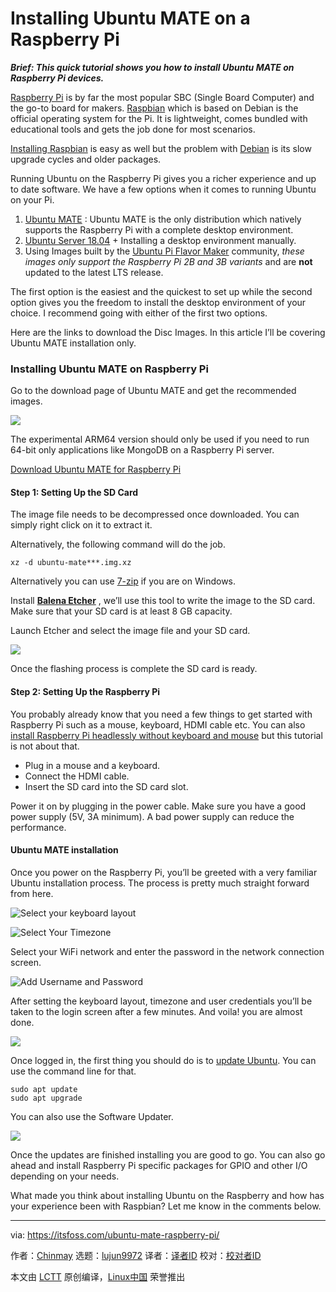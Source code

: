 [#]: collector: (lujun9972)
[#]: translator: (warmfrog)
[#]: reviewer: ( )
[#]: publisher: ( )
[#]: url: ( )
[#]: subject: (Installing Ubuntu MATE on a Raspberry Pi)
[#]: via: (https://itsfoss.com/ubuntu-mate-raspberry-pi/)
[#]: author: (Chinmay https://itsfoss.com/author/chinmay/)

Installing Ubuntu MATE on a Raspberry Pi
======

_**Brief: This quick tutorial shows you how to install Ubuntu MATE on Raspberry Pi devices.**_

[Raspberry Pi][1] is by far the most popular SBC (Single Board Computer) and the go-to board for makers. [Raspbian][2] which is based on Debian is the official operating system for the Pi. It is lightweight, comes bundled with educational tools and gets the job done for most scenarios.

[Installing Raspbian][3] is easy as well but the problem with [Debian][4] is its slow upgrade cycles and older packages.

Running Ubuntu on the Raspberry Pi gives you a richer experience and up to date software. We have a few options when it comes to running Ubuntu on your Pi.

  1. [Ubuntu MATE][5] : Ubuntu MATE is the only distribution which natively supports the Raspberry Pi with a complete desktop environment.
  2. [Ubuntu Server 18.04][6] \+ Installing a desktop environment manually.
  3. Using Images built by the [Ubuntu Pi Flavor Maker][7] community, _these images only support the Raspberry Pi 2B and 3B variants_ and are **not** updated to the latest LTS release.



The first option is the easiest and the quickest to set up while the second option gives you the freedom to install the desktop environment of your choice. I recommend going with either of the first two options.

Here are the links to download the Disc Images. In this article I’ll be covering Ubuntu MATE installation only.

### Installing Ubuntu MATE on Raspberry Pi

Go to the download page of Ubuntu MATE and get the recommended images.

![][8]

The experimental ARM64 version should only be used if you need to run 64-bit only applications like MongoDB on a Raspberry Pi server.

[Download Ubuntu MATE for Raspberry Pi][9]

#### Step 1: Setting Up the SD Card

The image file needs to be decompressed once downloaded. You can simply right click on it to extract it.

Alternatively, the following command will do the job.

```
xz -d ubuntu-mate***.img.xz
```

Alternatively you can use [7-zip][10] if you are on Windows.

Install **[Balena Etcher][11]** , we’ll use this tool to write the image to the SD card. Make sure that your SD card is at least 8 GB capacity.

Launch Etcher and select the image file and your SD card.

![][12]

Once the flashing process is complete the SD card is ready.

#### Step 2: Setting Up the Raspberry Pi

You probably already know that you need a few things to get started with Raspberry Pi such as a mouse, keyboard, HDMI cable etc. You can also [install Raspberry Pi headlessly without keyboard and mouse][13] but this tutorial is not about that.

  * Plug in a mouse and a keyboard.
  * Connect the HDMI cable.
  * Insert the SD card into the SD card slot.



Power it on by plugging in the power cable. Make sure you have a good power supply (5V, 3A minimum). A bad power supply can reduce the performance.

#### Ubuntu MATE installation

Once you power on the Raspberry Pi, you’ll be greeted with a very familiar Ubuntu installation process. The process is pretty much straight forward from here.

![Select your keyboard layout][14]

![Select Your Timezone][15]

Select your WiFi network and enter the password in the network connection screen.

![Add Username and Password][16]

After setting the keyboard layout, timezone and user credentials you’ll be taken to the login screen after a few minutes. And voila! you are almost done.

![][17]

Once logged in, the first thing you should do is to [update Ubuntu][18]. You can use the command line for that.

```
sudo apt update
sudo apt upgrade
```

You can also use the Software Updater.

![][19]

Once the updates are finished installing you are good to go. You can also go ahead and install Raspberry Pi specific packages for GPIO and other I/O depending on your needs.

What made you think about installing Ubuntu on the Raspberry and how has your experience been with Raspbian? Let me know in the comments below.

--------------------------------------------------------------------------------

via: https://itsfoss.com/ubuntu-mate-raspberry-pi/

作者：[Chinmay][a]
选题：[lujun9972][b]
译者：[译者ID](https://github.com/译者ID)
校对：[校对者ID](https://github.com/校对者ID)

本文由 [LCTT](https://github.com/LCTT/TranslateProject) 原创编译，[Linux中国](https://linux.cn/) 荣誉推出

[a]: https://itsfoss.com/author/chinmay/
[b]: https://github.com/lujun9972
[1]: https://www.raspberrypi.org/
[2]: https://www.raspberrypi.org/downloads/
[3]: https://itsfoss.com/tutorial-how-to-install-raspberry-pi-os-raspbian-wheezy/
[4]: https://www.debian.org/
[5]: https://ubuntu-mate.org/
[6]: https://wiki.ubuntu.com/ARM/RaspberryPi#Recovering_a_system_using_the_generic_kernel
[7]: https://ubuntu-pi-flavour-maker.org/download/
[8]: https://i0.wp.com/itsfoss.com/wp-content/uploads/2019/04/ubuntu-mate-raspberry-pi-download.jpg?ssl=1
[9]: https://ubuntu-mate.org/download/
[10]: https://www.7-zip.org/download.html
[11]: https://www.balena.io/etcher/
[12]: https://i0.wp.com/itsfoss.com/wp-content/uploads/2019/04/Screenshot-from-2019-04-08-01-36-16.png?ssl=1
[13]: https://linuxhandbook.com/raspberry-pi-headless-setup/
[14]: https://i2.wp.com/itsfoss.com/wp-content/uploads/2019/04/Keyboard-layout-ubuntu.jpg?fit=800%2C467&ssl=1
[15]: https://i2.wp.com/itsfoss.com/wp-content/uploads/2019/04/select-time-zone-ubuntu.jpg?fit=800%2C468&ssl=1
[16]: https://i2.wp.com/itsfoss.com/wp-content/uploads/2019/04/Credentials-ubuntu.jpg?fit=800%2C469&ssl=1
[17]: https://i2.wp.com/itsfoss.com/wp-content/uploads/2019/04/Desktop-ubuntu.jpg?fit=800%2C600&ssl=1
[18]: https://itsfoss.com/update-ubuntu/
[19]: https://i1.wp.com/itsfoss.com/wp-content/uploads/2019/04/update-software.png?ssl=1
